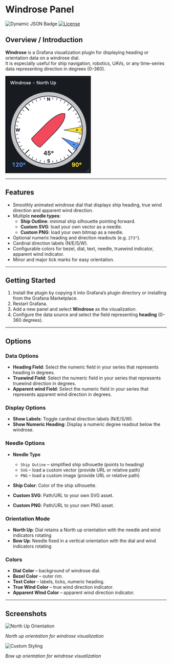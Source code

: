 # Windrose Panel

![Dynamic JSON Badge](https://img.shields.io/badge/dynamic/json?logo=grafana&query=$.version&url=https://grafana.com/api/plugins/grafana-windrose-panel&label=Marketplace&prefix=v&color=F47A20)
[![License](https://img.shields.io/github/license/OceanDataTools/grafana-windrose-panel)](LICENSE)

## Overview / Introduction

**Windrose** is a Grafana visualization plugin for displaying heading or orientation data on a windrose dial.  
It is especially useful for ship navigation, robotics, UAVs, or any time-series data representing direction in degrees (0–360).

![Windrose Example](https://raw.githubusercontent.com/OceanDataTools/grafana-windrose-panel/main/src/screenshots/windrose-north-up.png)

---

## Features

- Smoothly animated windrose dial that displays ship heading, true wind direction and apparent wind direction.
- Multiple **needle types**:
  - **Ship Outline**: minimal ship silhouette pointing forward.
  - **Custom SVG**: load your own vector as a needle.
  - **Custom PNG**: load your own bitmap as a needle.
- Optional numeric heading and direction readouts (e.g. `273°`).
- Cardinal direction labels (N/E/S/W).
- Configurable colors for bezel, dial, text, needle, truewind indicator, apparent wind indicator.
- Minor and major tick marks for easy orientation.

---

## Getting Started

1. Install the plugin by copying it into Grafana’s plugin directory or installing from the Grafana Marketplace.
2. Restart Grafana.
3. Add a new panel and select **Windrose** as the visualization.
4. Configure the data source and select the field representing **heading** (0–360 degrees).

---

## Options

### Data Options

- **Heading Field**: Select the numeric field in your series that represents heading in degrees.
- **Truewind Field**: Select the numeric field in your series that represents truewind direction in degrees.
- **Apparent wind Field**: Select the numeric field in your series that represents apparent wind direction in degrees.

### Display Options

- **Show Labels**: Toggle cardinal direction labels (N/E/S/W).
- **Show Numeric Heading**: Display a numeric degree readout below the windrose.

### Needle Options

- **Needle Type**

  - `Ship Outine` – simplified ship silhouette (points to heading)
  - `SVG` – load a custom vector (provide URL or relative path)
  - `PNG` – load a custom image (provide URL or relative path)

- **Ship Color**: Color of the ship silhouette.
- **Custom SVG**: Path/URL to your own SVG asset.
- **Custom PNG**: Path/URL to your own PNG asset.

### Orientation Mode

- **North Up**: Dial retains a North up orientation with the needle and wind indicators rotating
- **Bow Up**: Needle fixed in a vertical orientation with the dial and wind indicators rotating

### Colors

- **Dial Color** – background of windrose dial.
- **Bezel Color** – outer rim.
- **Text Color** – labels, ticks, numeric heading.
- **True Wind Color** – true wind direction indicator.
- **Apparent Wind Color** – apparent wind direction indicator.

---

## Screenshots

![North Up Orientation](https://raw.githubusercontent.com/OceanDataTools/grafana-windrose-panel/blob/main/src/screenshots/windrose-north-up.png)

_North up orientation for windrose visualization_

![Custom Styling](https://raw.githubusercontent.com/OceanDataTools/grafana-windrose-panel/blob/main/src/screenshots/windrose-bow-up.png)

_Bow up orientation for windrose visualization_
